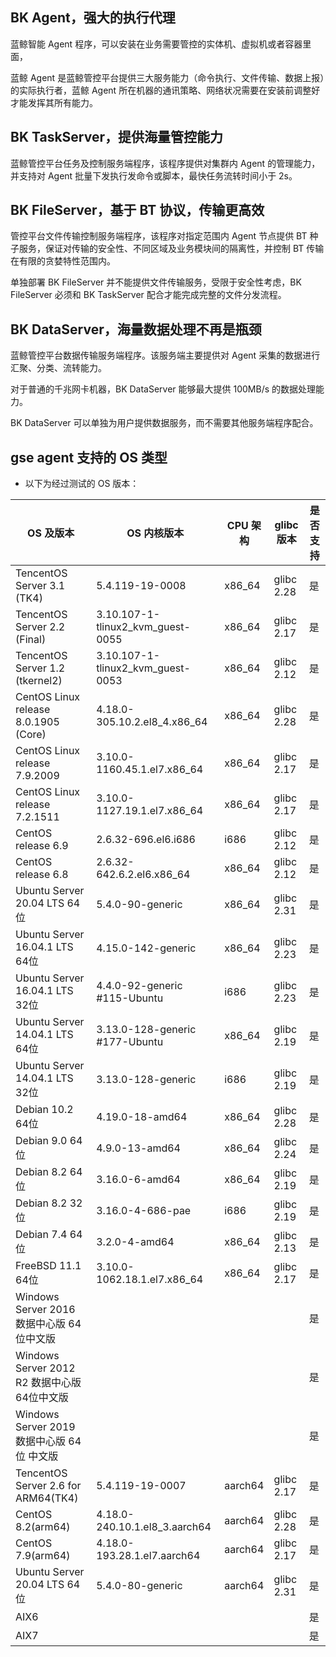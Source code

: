## BK Agent，强大的执行代理

蓝鲸智能 Agent 程序，可以安装在业务需要管控的实体机、虚拟机或者容器里面，

蓝鲸 Agent 是蓝鲸管控平台提供三大服务能力（命令执行、文件传输、数据上报）的实际执行者，蓝鲸 Agent 所在机器的通讯策略、网络状况需要在安装前调整好才能发挥其所有能力。

## BK TaskServer，提供海量管控能力

蓝鲸管控平台任务及控制服务端程序，该程序提供对集群内 Agent 的管理能力，并支持对 Agent 批量下发执行发命令或脚本，最快任务流转时间小于 2s。

## BK FileServer，基于 BT 协议，传输更高效

管控平台文件传输控制服务端程序，该程序对指定范围内 Agent 节点提供 BT 种子服务，保证对传输的安全性、不同区域及业务模块间的隔离性，并控制 BT 传输在有限的贪婪特性范围内。

单独部署 BK FileServer 并不能提供文件传输服务，受限于安全性考虑，BK FileServer 必须和 BK TaskServer 配合才能完成完整的文件分发流程。

## BK DataServer，海量数据处理不再是瓶颈

蓝鲸管控平台数据传输服务端程序。该服务端主要提供对 Agent 采集的数据进行汇聚、分类、流转能力。

对于普通的千兆网卡机器，BK DataServer 能够最大提供 100MB/s 的数据处理能力。

BK DataServer 可以单独为用户提供数据服务，而不需要其他服务端程序配合。

## gse agent 支持的 OS 类型


- 以下为经过测试的 OS 版本：

|OS 及版本|OS 内核版本|CPU 架构|glibc 版本|是否支持|
| -- | -- | -- | -- | -- |
|TencentOS Server 3.1 (TK4)|5.4.119-19-0008|x86_64|glibc 2.28|是|
|TencentOS Server 2.2 (Final)|3.10.107-1-tlinux2_kvm_guest-0055|x86_64|glibc 2.17|是|
|TencentOS Server 1.2 (tkernel2)|3.10.107-1-tlinux2_kvm_guest-0053|x86_64|glibc 2.12|是|
|CentOS Linux release 8.0.1905 (Core)|4.18.0-305.10.2.el8_4.x86_64|x86_64|glibc 2.28|是|
|CentOS Linux release 7.9.2009|3.10.0-1160.45.1.el7.x86_64|x86_64|glibc 2.17|是|
|CentOS Linux release 7.2.1511|3.10.0-1127.19.1.el7.x86_64|x86_64|glibc 2.17|是|
|CentOS release 6.9|2.6.32-696.el6.i686|i686|glibc 2.12|是|
|CentOS release 6.8|2.6.32-642.6.2.el6.x86_64|x86_64|glibc 2.12|是|
|Ubuntu Server 20.04 LTS 64位|5.4.0-90-generic|x86_64|glibc 2.31|是|
|Ubuntu Server 16.04.1 LTS 64位|4.15.0-142-generic|x86_64|glibc 2.23|是|
|Ubuntu Server 16.04.1 LTS 32位|4.4.0-92-generic #115-Ubuntu|i686|glibc 2.23|是|
|Ubuntu Server 14.04.1 LTS 64位|3.13.0-128-generic #177-Ubuntu|x86_64|glibc 2.19|是|
|Ubuntu Server 14.04.1 LTS 32位|3.13.0-128-generic|i686|glibc 2.19|是|
|Debian 10.2 64位|4.19.0-18-amd64|x86_64|glibc 2.28|是|
|Debian 9.0 64位|4.9.0-13-amd64|x86_64|glibc 2.24|是|
|Debian 8.2 64位|3.16.0-6-amd64|x86_64|glibc 2.19|是|
|Debian 8.2 32位|3.16.0-4-686-pae|i686|glibc 2.19|是|
|Debian 7.4 64位|3.2.0-4-amd64|x86_64|glibc 2.13|是|
|FreeBSD 11.1 64位|3.10.0-1062.18.1.el7.x86_64|x86_64|glibc 2.17|是|
|Windows Server 2016 数据中心版 64位中文版||||是|
|Windows Server 2012 R2 数据中心版 64位中文版||||是|
|Windows Server 2019 数据中心版 64位 中文版||||是|
|TencentOS Server 2.6 for ARM64(TK4)|5.4.119-19-0007|aarch64|glibc 2.17|是|
|CentOS 8.2(arm64)|4.18.0-240.10.1.el8_3.aarch64|aarch64|glibc 2.28|是|
|CentOS 7.9(arm64)|4.18.0-193.28.1.el7.aarch64|aarch64|glibc 2.17|是|
|Ubuntu Server 20.04 LTS 64位|5.4.0-80-generic|aarch64|glibc 2.31|是|
|AIX6||||是|
|AIX7||||是|
